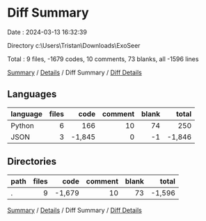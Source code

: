 # Diff Summary

Date : 2024-03-13 16:32:39

Directory c:\\Users\\Tristan\\Downloads\\ExoSeer

Total : 9 files,  -1679 codes, 10 comments, 73 blanks, all -1596 lines

[Summary](results.md) / [Details](details.md) / Diff Summary / [Diff Details](diff-details.md)

## Languages
| language | files | code | comment | blank | total |
| :--- | ---: | ---: | ---: | ---: | ---: |
| Python | 6 | 166 | 10 | 74 | 250 |
| JSON | 3 | -1,845 | 0 | -1 | -1,846 |

## Directories
| path | files | code | comment | blank | total |
| :--- | ---: | ---: | ---: | ---: | ---: |
| . | 9 | -1,679 | 10 | 73 | -1,596 |

[Summary](results.md) / [Details](details.md) / Diff Summary / [Diff Details](diff-details.md)